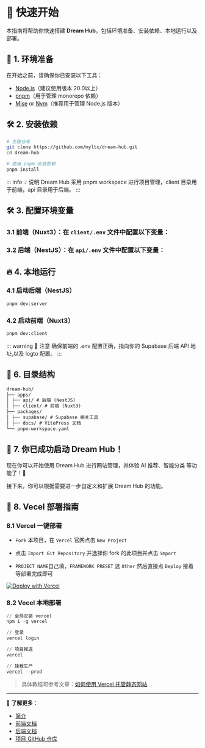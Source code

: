 # 🚀 快速开始

本指南将帮助你快速搭建 **Dream Hub**，包括环境准备、安装依赖、本地运行以及部署。

## 📌 1. 环境准备

在开始之前，请确保你已安装以下工具：

- [Node.js](https://nodejs.org/)（建议使用版本 20.0以上）
- [pnpm](https://pnpm.io/)（用于管理 monorepo 依赖）
- [Mise](https://mise.jdx.dev/) or [Nvm](https://github.com/nvm-sh/nvm)（推荐用于管理 Node.js 版本）
  <!-- - [Nestjs](https://nestjs.com/)（后端框架） -->
  <!-- - [Docker](https://www.docker.com/)（可选，用于本地运行 Supabase） -->

## 🛠️ 2. 安装依赖

```sh
# 克隆仓库
git clone https://github.com/myltx/dream-hub.git
cd dream-hub

# 使用 pnpm 安装依赖
pnpm install
```

::: info 💡 说明
Dream Hub 采用 pnpm workspace 进行项目管理，client 目录用于前端，api 目录用于后端。
:::

## 🛠️ 3. 配置环境变量

### 3.1 前端（Nuxt3）：在 `client/.env` 文件中配置以下变量：

<!--@include: ./front-end-reference.md{31,59}-->

### 3.2 后端（NestJS）：在 `api/.env` 文件中配置以下变量：

<!--@include: ./api-reference.md{40,60}-->

<!-- # AI -->

## 🔥 4. 本地运行

### 4.1 启动后端（NestJS）

```sh
pnpm dev:server
```

### 4.2 启动前端（Nuxt3）

```sh
pnpm dev:client
```

::: warning 📌 注意
确保前端的 .env 配置正确，指向你的 Supabase 后端 API 地址,以及 logto 配置。
:::

## 🎯 6. 目录结构

```markdown
dream-hub/
├── apps/
│ ├── api/ # 后端 (NestJS)
│ ├── client/ # 前端 (Nuxt3)
├── packages/
│ ├── supabase/ # Supabase 相关工具
│ ├── docs/ # VitePress 文档
└── pnpm-workspace.yaml
```

## 🎉 7. 你已成功启动 Dream Hub！

现在你可以开始使用 Dream Hub 进行网站管理，并体验 AI 推荐、智能分类 等功能了！🚀

接下来，你可以根据需要进一步自定义和扩展 Dream Hub 的功能。

## 🚀 8. Vecel 部署指南

### 8.1 Vercel 一键部署

- `Fork` 本项目，在 `Vercel` 官网点击 `New Project`

- 点击 `Import Git Repository` 并选择你 fork 的此项目并点击 `import`

- `PROJECT NAME`自己填，`FRAMEWORK PRESET` 选 `Other` 然后直接点 `Deploy` 接着等部署完成即可

[![Deploy with Vercel](https://vercel.com/button)](https://vercel.com/import/project?template=https://github.com/myltx/nav-monorepo)

### 8.2 Vecel 本地部署

```powershell
// 全局安装 vercel
npm i -g vercel

// 登录
vercel login

// 项目推送
vercel

// 挂载生产
vercel --prod
```

> 具体教程可参考文章：[如何使用 Vercel 托管静态网站](https://baiwumm.com/p/5zzij7bt)

---

📌 **了解更多**：

- [简介](/guide/)
- [前端文档](/guide/front-end-reference)
- [后端文档](/guide/api-reference)
- [项目 GitHub 仓库](https://github.com/myltx/dream-hub)
